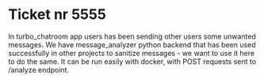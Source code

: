# Ticket nr 5555

In turbo_chatroom app users has been sending other users some unwanted messages.
We have message_analyzer python backend that has been used successfully in other projects to sanitize messages - we want to use it here to do the same.
It can be run easily with docker, with POST requests sent to /analyze endpoint.

